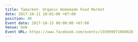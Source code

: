 ```yaml
---
title: Tamarket- Organic Homemade Food Market
date: 2017-10-11 10:01:00 +07:00
position: 40
Event date: 2017-10-15 00:00:00 +07:00
Venue: DeN
Event URL: https://www.facebook.com/events/155999971660028
---
```


